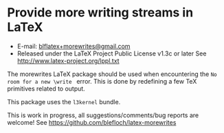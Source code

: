 Provide more writing streams in LaTeX
=====================================
* E-mail: blflatex+morewrites@gmail.com
* Released under the LaTeX Project Public License v1.3c or later
  See http://www.latex-project.org/lppl.txt

The morewrites LaTeX package should be used when encountering the
`No room for a new \write ` error.  This is done by redefining a
few TeX primitives related to output.

This package uses the `l3kernel` bundle.

This is work in progress, all suggestions/comments/bug reports
are welcome!  See https://github.com/blefloch/latex-morewrites


